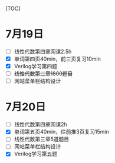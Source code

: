 [TOC]

# 7月19日

- [ ] 线性代数第四章网课2.5h
- [x] 单词第四页40min，前三页复习10min
- [x] Verilog学习第四题
- [ ] ~~线性代数第三章1800题目~~
- [ ] 网站菜单栏结构设计

# 7月20日



- [ ] 线性代数第四章网课2h
- [x] 单词第五页40min，往前推3页复习15min
- [ ] 线性代数第三章5道题目
- [ ] 网站菜单栏结构设计
- [x] Verilog学习第五题
